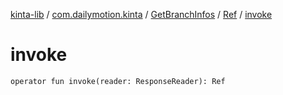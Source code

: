 [kinta-lib](../../../index.md) / [com.dailymotion.kinta](../../index.md) / [GetBranchInfos](../index.md) / [Ref](index.md) / [invoke](./invoke.md)

# invoke

`operator fun invoke(reader: ResponseReader): Ref`